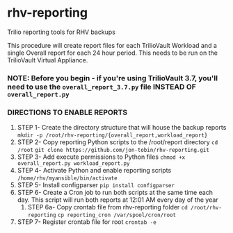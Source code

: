 # rhv-reporting
Trilio reporting tools for RHV backups

This procedure will create report files for each TrilioVault Workload and a single Overall report for each 24 hour period. This needs to be run on the TrilioVault Virtual Appliance.

### NOTE: Before you begin - if you're using TrilioVault 3.7, you'll need to use the ```overall_report_3.7.py``` file INSTEAD OF ```overall_report.py```

### DIRECTIONS TO ENABLE REPORTS
1. STEP 1- Create the directory structure that will house the backup reports
    ```mkdir -p /root/rhv-reporting/{overall_report,workload_report}```
1. STEP 2- Copy reporting Python scripts to the /root/report directory
  ```cd /root```
  ```git clone https://github.com/jon-tobin/rhv-reporting.git```
1. STEP 3- Add execute permissions to Python files
  ```chmod +x overall_report.py workload_report.py```
1. STEP 4- Activate Python and enable reporting scripts
 ```/home/rhv/myansible/bin/activate```
1. STEP 5- Install configparser
  ```pip install configparser```
1. STEP 6- Create a Cron job to run both scripts at the same time each day. This script will run both reports at 12:01 AM every day of the year
   1. STEP 6a- Copy crontab file from rhv-reporting folder
  ```cd /root/rhv-reporting```
  ```cp reporting_cron /var/spool/cron/root```
1. STEP 7- Register crontab file for root
  ```crontab -e```
 
